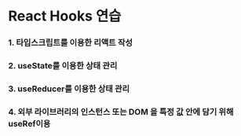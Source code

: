 # React Hooks 연습

### 1. 타입스크립트를 이용한 리액트 작성

### 2. useState를 이용한 상태 관리

### 3. useReducer를 이용한 상태 관리

### 4. 외부 라이브러리의 인스턴스 또는 DOM 을 특정 값 안에 담기 위해 useRef이용


